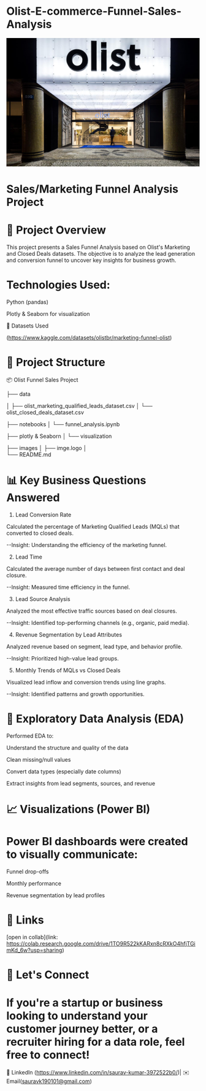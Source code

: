 # Olist-E-commerce-Funnel-Sales-Analysis

![logo](https://github.com/saurav190101/Olist-E--commerce-Funnel-Sales-Analysis/blob/main/Olist-HQ-in-Brazil-1.webp)

# Sales/Marketing Funnel Analysis Project


# 🚀 Project Overview

This project presents a Sales Funnel Analysis based on Olist's Marketing and Closed Deals datasets. The objective is to analyze the lead generation and conversion funnel to uncover key insights for business   growth.

# Technologies Used:

Python (pandas)

Plotly & Seaborn for visualization

📁 Datasets Used

(https://www.kaggle.com/datasets/olistbr/marketing-funnel-olist)


# 📁 Project Structure

📦 Olist Funnel Sales Project

├── data

│   ├── olist_marketing_qualified_leads_dataset.csv
│   └── olist_closed_deals_dataset.csv

├── notebooks
│   └── funnel_analysis.ipynb

├── plotly & Seaborn
│   └── visualization

├── images
│   ├── imge.logo
│   
└── README.md


# 📊 Key Business Questions Answered

1. Lead Conversion Rate

Calculated the percentage of Marketing Qualified Leads (MQLs) that converted to closed deals.

--Insight: Understanding the efficiency of the marketing funnel.

2. Lead Time

Calculated the average number of days between first contact and deal closure.

--Insight: Measured time efficiency in the funnel.

3. Lead Source Analysis

Analyzed the most effective traffic sources based on deal closures.

--Insight: Identified top-performing channels (e.g., organic, paid media).

4. Revenue Segmentation by Lead Attributes

Analyzed revenue based on segment, lead type, and behavior profile.

--Insight: Prioritized high-value lead groups.

5. Monthly Trends of MQLs vs Closed Deals

Visualized lead inflow and conversion trends using line graphs.

--Insight: Identified patterns and growth opportunities.


# 🧪 Exploratory Data Analysis (EDA)

Performed EDA to:

Understand the structure and quality of the data

Clean missing/null values

Convert data types (especially date columns)

Extract insights from lead segments, sources, and revenue


# 📈 Visualizations (Power BI)

# Power BI dashboards were created to visually communicate:

Funnel drop-offs

Monthly performance

Revenue segmentation by lead profiles


# 🔗 Links

[open in collab](link: https://colab.research.google.com/drive/1TO9R522kKARxn8cRXkO4hfjTGimKd_6w?usp=sharing)




# 🙌 Let's Connect

# If you're a startup or business looking to understand your customer journey better, or a recruiter hiring for a data role, feel free to connect!

📩 LinkedIn (https://www.linkedin.com/in/saurav-kumar-3972522b0/)| ✉️ Email(sauravk190101@gmail.com)

